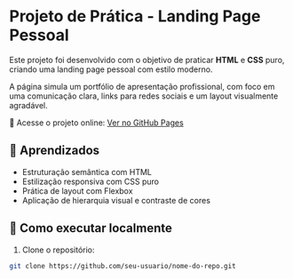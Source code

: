 # Projeto de Prática - Landing Page Pessoal

Este projeto foi desenvolvido com o objetivo de praticar **HTML** e **CSS** puro, criando uma landing page pessoal com estilo moderno.

A página simula um portfólio de apresentação profissional, com foco em uma comunicação clara, links para redes sociais e um layout visualmente agradável.

🔗 Acesse o projeto online: [Ver no GitHub Pages](https://ianandriani07.github.io/projeto-portifolio/)

## 🧠 Aprendizados

- Estruturação semântica com HTML
- Estilização responsiva com CSS puro
- Prática de layout com Flexbox
- Aplicação de hierarquia visual e contraste de cores

## 🚀 Como executar localmente

1. Clone o repositório:
```bash
git clone https://github.com/seu-usuario/nome-do-repo.git
